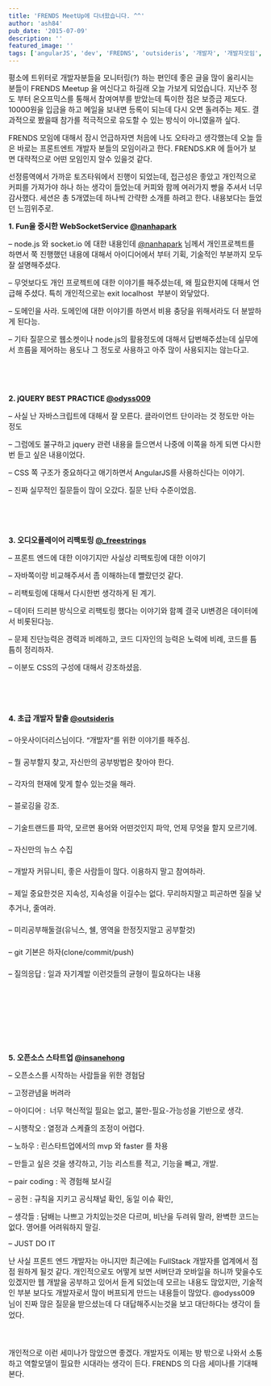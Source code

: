 ```yaml
---
title: 'FRENDS MeetUp에 다녀왔습니다. ^^'
author: 'ash84'
pub_date: '2015-07-09'
description: ''
featured_image: ''
tags: ['angularJS', 'dev', 'FREDNS', 'outsideris', '개발자', '개발자모임', '프론트엔드']
---
```



<span style="font-size: 11pt;">평소에 트위터로 개발자분들을 모니터링(?) 하는 편인데 좋은 글을 많이 올리시는 분들이 FRENDS Meetup 을 여신다고 하길래 오늘 가보게 되었습니다. 지난주 정도 부터 온오프믹스를 통해서 참여여부를 받았는데 특이한 점은 보증금 제도다. 10000원을 입금을 하고 메일을 보내면 등록이 되는데 다시 오면 돌려주는 제도. 결과적으로 봤을때 참가를 적극적으로 유도할 수 있는 방식이 아니였을까 싶다. </span>

<span style="font-size: 11pt;">FRENDS 모임에 대해서 잠시 언급하자면 처음에 나도 오타라고 생각했는데 오늘 들은 바로는 프론트엔트 개발자 분들의 모임이라고 한다. FRENDS.KR 에 들어가 보면 대략적으로 어떤 모임인지 알수 있을것 같다. </span>

<span style="font-size: 11pt;">선정릉역에서 가까운 토즈타워에서 진행이 되었는데, 접근성은 좋았고 개인적으로 커피를 가져가야 하나 하는 생각이 들었는데 커피와 함께 여러가지 빵을 주셔서 너무 감사했다. 세션은 총 5개였는데 하나씩 간략한 소개를 하려고 한다. 내용보다는 들었던 느낌위주로. </span>

<span style="font-size: 11pt;">**1. Fun을 중시한 WebSocketService [@nanhapark](https://twitter.com/nanhapark)**</span>

<span style="font-size: 11pt;">– node.js 와 socket.io 에 대한 내용인데 [@nanhapark](https://twitter.com/nanhapark) 님께서 개인프로젝트를 하면서 쭉 진행했던 내용에 대해서 아이디어에서 부터 기획, 기술적인 부분까지 모두 잘 설명해주셨다. </span>

<span style="font-size: 11pt;">– 무엇보다도 개인 프로젝트에 대한 이야기를 해주셨는데, 왜 필요한지에 대해서 언급해 주셨다. 특히 개인적으로는 exit localhost  부분이 와닿았다.</span>

<span style="font-size: 11pt;">– 도메인을 사라. 도메인에 대한 이야기를 하면서 비용 충당을 위해서라도 더 분발하게 된다능. </span>

<span style="font-size: 11pt;">– 기타 질문으로 웹소켓이나 node.js의 활용정도에 대해서 답변해주셨는데 실무에서 흐름을 제어하는 용도나 그 정도로 사용하고 아주 많이 사용되지는 않는다고. </span>

<span style="font-size: 11pt;"> </span>

<span style="font-size: 11pt;"> </span>

<span style="font-size: 11pt;">**2. jQUERY BEST PRACTICE [@odyss009](https://twitter.com/odyss009)**</span>

<span style="font-size: 11pt;">– 사실 난 자바스크립트에 대해서 잘 모른다. 클라이언트 단이라는 것 정도만 아는 정도 </span>

<span style="font-size: 11pt;">– 그럼에도 불구하고 jquery 관련 내용을 들으면서 나중에 이쪽을 하게 되면 다시한번 듣고 싶은 내용이었다. </span>

<span style="font-size: 11pt;">– CSS 쪽 구조가 중요하다고 애기하면서 AngularJS를 사용하신다는 이야기. </span>

<span style="font-size: 11pt;">– 진짜 실무적인 질문들이 많이 오갔다. 질문 난타 수준이었음. </span>

<span style="font-size: 11pt;"> </span>

<span style="font-size: 11pt;"> </span>

<span style="font-size: 11pt;">**3. 오디오플레이어 리팩토링 [@_freestrings](https://twitter.com/_freestrings)**</span>

<span style="font-size: 11pt;">– 프론트 엔드에 대한 이야기지만 사실상 리팩토링에 대한 이야기 </span>

<span style="font-size: 11pt;">– 자바쪽이랑 비교해주셔서 좀 이해하는데 빨랐던것 같다. </span>

<span style="font-size: 11pt;">– 리팩토링에 대해서 다시한번 생각하게 된 계기. </span>

<span style="font-size: 11pt;">– 데이터 드리븐 방식으로 리팩토링 했다는 이야기와 함꼐 결국 UI변경은 데이터에서 비롯된다능. </span>

<span style="font-size: 11pt;">– 문제 진단능력은 경력과 비례하고, 코드 디자인의 능력은 노력에 비례, 코드를 틈틈히 정리하자. </span>

<span style="font-size: 11pt;">– 이분도 CSS의 구성에 대해서 강조하셨음. </span>

<span style="font-size: 11pt;"> </span>

<span style="font-size: 11pt;"> </span>

**<span style="font-size: 11pt; line-height: 2;">4. </span><span style="font-size: 11pt;">초급 개발자 탈출 [@outsideris](https://twitter.com/Outsideris)</span>**

<span style="font-size: 11pt; line-height: 2;">– 아웃사이더리스님이다. “개발자”를 위한 이야기를 해주심. </span>

<span style="font-size: 11pt; line-height: 2;">– 뭘 공부할지 찾고, 자신만의 공부방법은 찾아야 한다. </span>

<span style="font-size: 11pt; line-height: 2;">– 각자의 현재에 맞게 할수 있는것을 해라. </span>

<span style="font-size: 11pt; line-height: 2;">– 블로깅을 강조. </span>

<span style="font-size: 11pt; line-height: 2;">– 기술트랜드를 파악, 모르면 용어와 어떤것인지 파악, 언제 무엇을 할지 모르기에. </span>

<span style="font-size: 11pt; line-height: 2;">– 자신만의 뉴스 수집</span>

<span style="font-size: 11pt; line-height: 2;">– 개발자 커뮤니티, 좋은 사람들이 많다. 이용하지 말고 참여하라. </span>

<span style="font-size: 11pt; line-height: 2;">– 제일 중요한것은 지속성, 지속성을 이길수는 없다. 무리하지말고 피곤하면 질을 낮추거나, 줄여라. </span>

<span style="font-size: 11pt; line-height: 2;">– 미리공부해둘걸(유닉스, 쉘, 영역을 한정짓지말고 공부할것)</span>

<span style="font-size: 11pt; line-height: 2;">– git 기본은 하자(clone/commit/push)</span>

<span style="font-size: 11pt; line-height: 2;">– 질의응답 : 일과 자기계발 이런것들의 균형이 필요하다는 내용 </span>

<span style="font-size: 11pt; line-height: 2;"> </span>

<span style="font-size: 11pt; line-height: 2;"> </span>

<span style="font-size: 9pt; line-height: 2;"> </span>

<span style="font-size: 11pt;">**5. 오픈소스 스타트업 [@insanehong](https://twitter.com/insanehong)**</span>

<span style="font-size: 11pt;">– 오픈소스를 시작하는 사람들을 위한 경험담</span>

<span style="font-size: 11pt;">– 고정관념을 버려라</span>

<span style="font-size: 11pt;">– 아이디어 : </span><span style="font-size: 11pt;"> 너무 혁신적일 필요는 없고, 불만-필요-가능성을 기반으로 생각. </span>

<span style="font-size: 11pt;">– 시행착오 : </span><span style="font-size: 11pt;">열정과 스케쥴의 조정이 어렵다. </span>

<span style="font-size: 11pt;">– 노하우 : 린스타트업에서의 mvp 와 faster 를 차용</span>

<span style="font-size: 11pt;">– 만들고 싶은 것을 생각하고, 기능 리스트를 적고, 기능을 빼고, 개발. </span>

<span style="font-size: 11pt;">– pair coding : 꼭 경험해 보시길</span>

<span style="font-size: 11pt;">– 공헌 : 규칙을 지키고 공식채널 확인, 동일 이슈 확인, </span>

<span style="font-size: 11pt;">– 생각들 : 담배는 나쁘고 가치있는것은 다르며, 비난을 두려워 말라, 완벽한 코드는 없다. 영어를 어려워하지 말길. </span>

<span style="font-size: 11pt;">– JUST DO IT </span>

<span style="font-size: 11pt;">난 사실 프론트 엔드 개발자는 아니지만 최근에는 FullStack 개발자를 업계에서 점점 원하게 될것 같다</span><span style="font-size: 11pt;">. 개인적으로도 어떻게 보면 서버단과 모바일을 하니까 맞을수도 있겠지만 웹 개발을 공부하고 있어서 듣게 되었는데 모르는 내용도 많았지만, 기술적인 부분 보다도 개발자로서 </span><span style="font-size: 11pt;">많이 버프되게 만드는 내용들이 많았다. </span><span style="font-size: 11pt; line-height: 1.5;">@odyss009 님이 진짜 많은 질문을 받으셨는데 다 대답해주시는것을 보고 대단하다는 생각이 들었다. </span>

<span style="font-size: 9pt; line-height: 2;"> </span>

<span style="font-size: 11pt;">개인적으로 이런 세미나가 많았으면 좋겠다. 개발자도 이제는 방 밖으로 나와서 소통하고 역할모델이 필요한 시대라는 생각이 든다. FRENDS 의 </span><span style="font-size: 11pt;">다음 세미나를 기대해 본다. </span>



